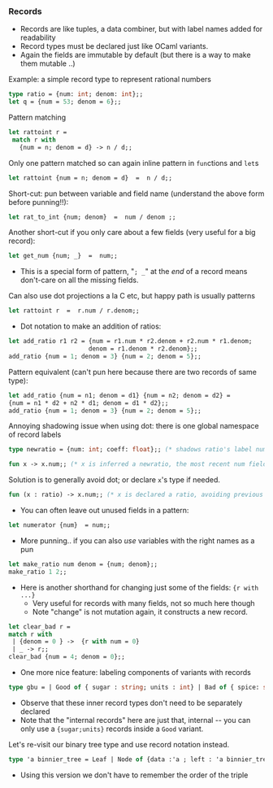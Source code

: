 
### Records
  - Records are like tuples, a data combiner, but with label names added for readability
  - Record types must be declared just like OCaml variants.
  - Again the fields are immutable by default (but there is a way to make them mutable ..)

Example: a simple record type to represent rational numbers

```ocaml
type ratio = {num: int; denom: int};;
let q = {num = 53; denom = 6};;
```

Pattern matching
```ocaml
let rattoint r =
 match r with
   {num = n; denom = d} -> n / d;;
```

Only one pattern matched so can again inline pattern in `fun`ctions and `let`s
```ocaml
let rattoint {num = n; denom = d}  =  n / d;;
```

Short-cut: pun between variable and field name (understand the above form before punning!!):

```ocaml
let rat_to_int {num; denom}  =  num / denom ;;
```

Another short-cut if you only care about a few fields (very useful for a big record):
```ocaml
let get_num {num; _}  =  num;;
```
 - This is a special form of pattern, "`; _`" at the *end* of a record means don't-care on all the missing fields.

Can also use dot projections a la C etc, but happy path is usually patterns
```ocaml
let rattoint r  =  r.num / r.denom;;
```

* Dot notation to make an addition of ratios:

```ocaml
let add_ratio r1 r2 = {num = r1.num * r2.denom + r2.num * r1.denom; 
                      denom = r1.denom * r2.denom};;
add_ratio {num = 1; denom = 3} {num = 2; denom = 5};;
```
Pattern equivalent (can't pun here because there are two records of same type):
```ocaml
let add_ratio {num = n1; denom = d1} {num = n2; denom = d2} = 
{num = n1 * d2 + n2 * d1; denom = d1 * d2};;
add_ratio {num = 1; denom = 3} {num = 2; denom = 5};;
```

Annoying shadowing issue when using dot: there is one global namespace of record labels
```ocaml
type newratio = {num: int; coeff: float};; (* shadows ratio's label num *)

fun x -> x.num;; (* x is inferred a newratio, the most recent num field defined *)
```
Solution is to generally avoid dot; or declare `x`'s type if needed.  

```ocaml
fun (x : ratio) -> x.num;; (* x is declared a ratio, avoiding previous shadowing *)
```
* You can often leave out unused fields in a pattern:

```ocaml
let numerator {num}  = num;;
```
* More punning.. if you can also *use* variables with the right names as a pun

```ocaml
let make_ratio num denom = {num; denom};;
make_ratio 1 2;;
```

* Here is another shorthand for changing just some of the fields: `{r with ...}`
  - Very useful for records with many fields, not so much here though
  - Note "change" is not mutation again, it constructs a new record.

 ```ocaml
let clear_bad r =
match r with
  | {denom = 0 } ->  {r with num = 0}
  | _ -> r;;
clear_bad {num = 4; denom = 0};;
``` 

* One more nice feature: labeling components of variants with records

```ocaml
type gbu = | Good of { sugar : string; units : int} | Bad of { spice: string; units : int} | Ugly
```
* Observe that these inner record types don't need to be separately declared
* Note that the "internal records" here are just that, internal -- you can only use a `{sugar;units}` records inside a `Good` variant.

Let's re-visit our binary tree type and use record notation instead.

```ocaml
type 'a binnier_tree = Leaf | Node of {data :'a ; left : 'a binnier_tree; right : 'a binnier_tree}
```

* Using this version we don't have to remember the order of the triple
